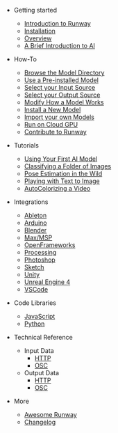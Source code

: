 * Getting started
    * [Introduction to Runway](README.md)
    * [Installation](installation.md)
    * [Overview](overview.md)
    * [A Brief Introduction to AI](intro-to-ai.md)

* How-To
    * [Browse the Model Directory](quickstart.md)
    * [Use a Pre-installed Model](quickstart.md)
    * [Select your Input Source](quickstart.md)
    * [Select your Output Source](quickstart.md)
    * [Modify How a Model Works](quickstart.md)
    * [Install a New Model](overview.md)
    * [Import your own Models](importing.md)
    * [Run on Cloud GPU](importing.md)
    * [Contribute to Runway](importing.md)

* Tutorials
    * [Using Your First AI Model](quickstart.md)
    * [Classifying a Folder of Images](overview.md)
    * [Pose Estimation in the Wild](overview.md)
    * [Playing with Text to Image](overview.md)
    * [AutoColorizing a Video](overview.md)

* Integrations 
    * [Ableton](helpers.md)
    * [Arduino](helpers.md)
    * [Blender](helpers.md)
    * [Max/MSP](helpers.md)
    * [OpenFrameworks](helpers.md)
    * [Processing](helpers.md)
    * [Photoshop](helpers.md)
    * [Sketch](helpers.md)
    * [Unity](integrations.md)
    * [Unreal Engine 4](helpers.md)
    * [VSCode](helpers.md)

* Code Libraries
    * [JavaScript](helpers.md)
    * [Python](helpers.md)

* Technical Reference
    * Input Data
        * [HTTP](deploy.md)
        * [OSC](helpers.md)
    * Output Data
        * [HTTP](deploy.md)
        * [OSC](helpers.md)

* More
    * [Awesome Runway](awesome.md)
    * [Changelog](changelog.md)
